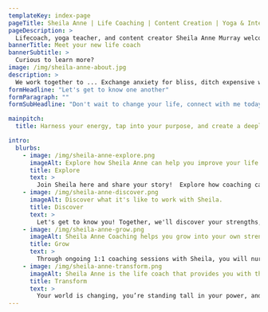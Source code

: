 ```yaml
---
templateKey: index-page
pageTitle: Sheila Anne | Life Coaching | Content Creation | Yoga & Intentional Movement
pageDescription: >
  Lifecoach, yoga teacher, and content creator Sheila Anne Murray welcomes those looking to take their life to the next level. Are you ready to ditch expensive wellness trends, exchange anxiety for bliss, and start curating the life you deserve? ✨ Sheila helps women cultivate a deep sense of self and well-being 👉🏼 so you can thrive in the present and create a purpose-filled future.
bannerTitle: Meet your new life coach
bannerSubtitle: >
  Curious to learn more?
image: /img/sheila-anne-about.jpg
description: >
  We work together to ... Exchange anxiety for bliss, ditch expensive wellness trends, and start curating the life you deserve.
formHeadline: "Let's get to know one another"
formParagraph: ""
formSubHeadline: "Don't wait to change your life, connect with me today!"

mainpitch:
  title: Harness your energy, tap into your purpose, and create a deeply inspiring future.

intro:
  blurbs:
    - image: /img/sheila-anne-explore.png
      imageAlt: Explore how Sheila Anne can help you improve your life.
      title: Explore
      text: >
        Join Sheila here and share your story!  Explore how coaching can help you achieve the life you envision.
    - image: /img/sheila-anne-discover.png
      imageAlt: Discover what it's like to work with Sheila.
      title: Discover
      text: >
        Let's get to know you! Together, we'll discover your strengths, biggest desires for growth, and create a blueprint for the future.
    - image: /img/sheila-anne-grow.png
      imageAlt: Sheila Anne Coaching helps you grow into your own strength.
      title: Grow
      text: >
        Through ongoing 1:1 coaching sessions with Sheila, you will nurture your power, release limiting beliefs, and start to grow into your own.
    - image: /img/sheila-anne-transform.png
      imageAlt: Sheila Anne is the life coach that provides you with the chance for transformative positive change.
      title: Transform
      text: >
        Your world is changing, you’re standing tall in your power, and you're becoming the most bold & authentic version of you!
---
```

